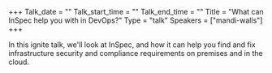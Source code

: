 +++
Talk_date = ""
Talk_start_time = ""
Talk_end_time = ""
Title = "What can InSpec help you with in DevOps?"
Type = "talk"
Speakers = ["mandi-walls"]
+++

In this ignite talk, we'll look at InSpec, and how it can help you find and fix infrastructure security and compliance requirements on premises and in the cloud.
